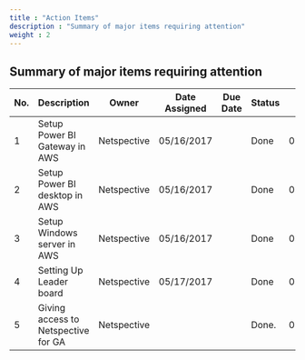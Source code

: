 ```yaml
---
title : "Action Items"
description : "Summary of major items requiring attention"
weight : 2
---
```


## Summary of major items requiring attention

| **No.** | **Description**                                                                                                  | **Owner**                | **Date Assigned** | **Due Date** | **Status**                                                      | **Date Closed**                                                                                                                                                                                                                |
|---------|------------------------------------------------------------------------------------------------------------------|--------------------------|-------------------|--------------|-----------------------------------------------------------------|--------------------------------------------------------------------------------------------------------------------------------------------------------------------------------------------------------------------------------|
|     1    | Setup Power BI Gateway in AWS                                                                                    | Netspective              | 05/16/2017        |              | Done                                                            | 05/22/2017                                                                                                                                                                                                                     |
|      2   | Setup Power BI desktop in AWS                                                                                    | Netspective              | 05/16/2017        |              | Done                                                            | 05/22/2017                                                                                                                                                                                                                     |
|     3    | Setup Windows server in AWS                                                                                      | Netspective              | 05/16/2017        |              | Done                                                            | 05/19/2017                                                                                                                                                                                                                     |
|    4     | Setting Up Leader board                                                                                          | Netspective              | 05/17/2017        |              | Done                                                            | 05/22/2017                                                                                                                                                                                                                     |
|     5    | Giving access to Netspective for GA                                                                              | Netspective              |                   |              | Done.                                                           | 05/30/2017                                                                                                                                                                                                                     |




